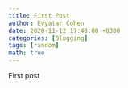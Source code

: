 ```yaml
---
title: First Post
author: Evyatar Cohen
date: 2020-11-12 17:48:00 +0300
categories: [Blogging]
tags: [random]
math: true
---
```


First post